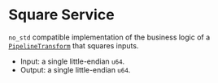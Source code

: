 # Square Service

`no_std` compatible implementation of the business logic of a
[`PipelineTransform`](../../pipelines_transforms/proto/pipeline_transform.proto)
that squares inputs.

*   Input: a single little-endian `u64`.
*   Output: a single little-endian `u64`.
